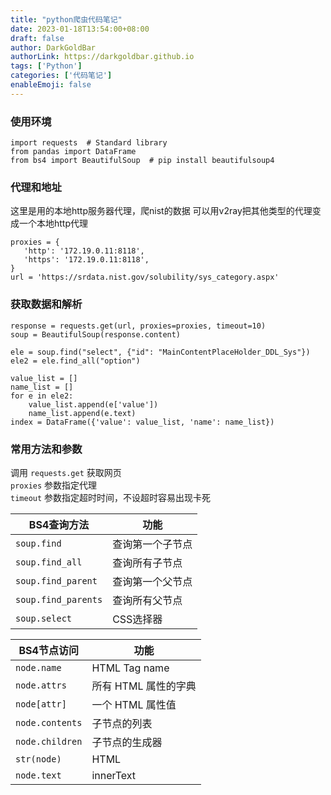 ```yaml
---
title: "python爬虫代码笔记"
date: 2023-01-18T13:54:00+08:00
draft: false
author: DarkGoldBar
authorLink: https://darkgoldbar.github.io
tags: ['Python']
categories: ['代码笔记']
enableEmoji: false
---
```


### 使用环境
```
import requests  # Standard library
from pandas import DataFrame  
from bs4 import BeautifulSoup  # pip install beautifulsoup4
```

### 代理和地址

这里是用的本地http服务器代理，爬nist的数据
可以用v2ray把其他类型的代理变成一个本地http代理
```
proxies = {
   'http': '172.19.0.11:8118',
   'https': '172.19.0.11:8118',
}
url = 'https://srdata.nist.gov/solubility/sys_category.aspx'
```

### 获取数据和解析

```
response = requests.get(url, proxies=proxies, timeout=10)
soup = BeautifulSoup(response.content)

ele = soup.find("select", {"id": "MainContentPlaceHolder_DDL_Sys"})
ele2 = ele.find_all("option")

value_list = []
name_list = []
for e in ele2:
    value_list.append(e['value'])
    name_list.append(e.text)
index = DataFrame({'value': value_list, 'name': name_list})
```

### 常用方法和参数

调用 `requests.get` 获取网页  
`proxies` 参数指定代理  
`timeout` 参数指定超时时间，不设超时容易出现卡死  


|BS4查询方法|功能|
|---|---|
|`soup.find`        |查询第一个子节点|
|`soup.find_all`    |查询所有子节点|
|`soup.find_parent` |查询第一个父节点|
|`soup.find_parents`|查询所有父节点|
|`soup.select`      |CSS选择器|


|BS4节点访问|功能|
|---|---|
|`node.name`|HTML Tag name|
|`node.attrs`|所有 HTML 属性的字典|
|`node[attr]`|一个 HTML 属性值|
|`node.contents`|子节点的列表|
|`node.children`|子节点的生成器|
|`str(node)`|HTML|
|`node.text`|innerText|
